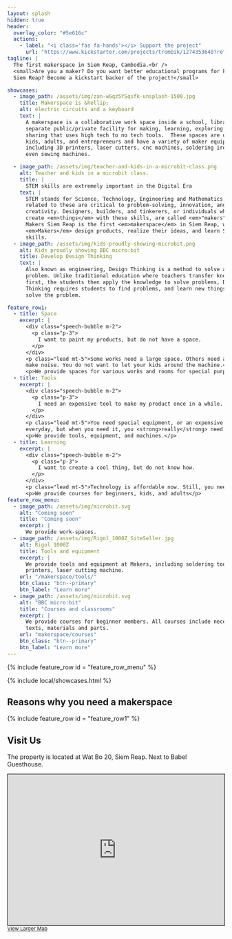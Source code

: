 ```yaml
---
layout: splash
hidden: true
header:
  overlay_color: "#5e616c"
  actions:
    - label: "<i class='fas fa-hands'></i> Support the project"
      url: "https://www.kickstarter.com/projects/trombik/1274353640?ref=4wrsfe&token=4bdafeb9"
tagline: |
  The first makerspace in Siem Reap, Cambodia.<br />
  <small>Are you a maker? Do you want better educational programs for kids in
  Siem Reap? Become a kickstart backer of the project!</small>

showcases:
  - image_path: /assets/img/zan-wGqz5YSqsfk-unsplash-1500.jpg
    title: Makerspace is &hellip;
    alt: electric circuits and a keyboard
    text: |
      A makerspace is a collaborative work space inside a school, library or
      separate public/private facility for making, learning, exploring and
      sharing that uses high tech to no tech tools.  These spaces are open to
      kids, adults, and entrepreneurs and have a variety of maker equipment
      including 3D printers, laser cutters, cnc machines, soldering irons and
      even sewing machines.

  - image_path: /assets/img/teacher-and-kids-in-a-microbit-class.png
    alt: Teacher and kids in a microbit class.
    title: |
      STEM skills are extremely important in the Digital Era
    text: |
      STEM stands for Science, Technology, Engineering and Mathematics. Skills
      related to these are critical to problem-solving, innovation, and
      creativity. Designers, builders, and tinkerers, or individuals who
      create <em>things</em> with these skills, are called <em>"makers"</em>.
      Makers Siem Reap is the first <em>makerspace</em> in Siem Reap, where
      <em>Makers</em> design products, realize their ideas, and learn STEM
      skills.
  - image_path: /assets/img/kids-proudly-showing-microbit.png
    alt: Kids proudly showing BBC micro:bit
    title: Develop Design Thinking
    text: |
      Also known as engineering, Design Thinking is a method to solve a
      problem. Unlike traditional education where teachers transfer knowledge
      first, the students then apply the knowledge to solve problems, Design
      Thinking requires students to find problems, and learn new things to
      solve the problem.

feature_row1:
  - title: Space
    excerpt: |
      <div class="speech-bubble m-2">
        <p class="p-3">
          I want to paint my products, but do not have a space.
        </p>
      </div>
      <p class="lead mt-5">Some works need a large space. Others need a good ventilation. Machines
      make noise. You do not want to let your kids around the machine.</p>
      <p>We provide spaces for various works and rooms for special purpose.</p>
  - title: Tools
    excerpt: |
      <div class="speech-bubble m-2">
        <p class="p-3">
          I need an expensive tool to make my product once in a while.
        </p>
      </div>
      <p class="lead mt-5">You need special equipment, or an expensive machine. You do not use it
      everyday, but when you need it, you <strong>really</strong> need it.</p>
      <p>We provide tools, equipment, and machines.</p>
  - title: Learning
    excerpt: |
      <div class="speech-bubble m-2">
        <p class="p-3">
          I want to create a cool thing, but do not know how.
        </p>
      </div>
      <p class="lead mt-5">Technology is affordable now. Still, you need to invest your time to learn it.</p>
      <p>We provide courses for beginners, kids, and adults</p>
feature_row_menu:
  - image_path: /assets/img/microbit.svg
    alt: "Coming soon"
    title: "Coming soon"
    excerpt: |
      We provide work-spaces.
  - image_path: /assets/img/Rigol_1000Z_SiteSeller.jpg
    alt: Rigol 1000Z
    title: Tools and equipment
    excerpt: |
      We provide tools and equipment at Makers, including soldering tools, 3D
      printers, laser cutting machine.
    url: "/makerspace/tools/"
    btn_class: "btn--primary"
    btn_label: "Learn more"
  - image_path: /assets/img/microbit.svg
    alt: "BBC micro:bit"
    title: "Courses and classrooms"
    excerpt: |
      We provide courses for beginner members. All courses include necessary
      texts, materials and parts.
    url: "makerspace/courses"
    btn_class: "btn--primary"
    btn_label: "Learn more"
---
```


{% include feature_row
    id = "feature_row_menu"
%}

{% include local/showcases.html %}

## Reasons why you need a makerspace

{% include feature_row
    id = "feature_row1"
%}

<div class="container">
  <div class="row">
    <div class="col">
      <h2>Visit Us</h2>
    </div>
  </div>
  <div class="row">
    <div class="col-sm-4">
      <p>The property is located at Wat Bo 20, Siem Reap. Next to Babel Guesthouse.</p>
    </div>
    <div class="col-sm-8">
      <iframe width="100%" height="350" frameborder="0" scrolling="no" marginheight="0" marginwidth="0" src="https://www.openstreetmap.org/export/embed.html?bbox=103.86054039001466%2C13.357663974686954%2C103.86401116847993%2C13.361995949512423&amp;layer=mapnik&amp;marker=13.359829971822904%2C103.8622784614563" style="border: 1px solid black"></iframe><br/><small><a href="https://www.openstreetmap.org/?mlat=13.35983&amp;mlon=103.86228#map=18/13.35983/103.86228&amp;layers=N">View Larger Map</a></small>
    </div>
  </div>
</div>
